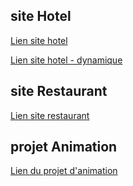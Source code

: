 ## site Hotel
[Lien site hotel](https://maquette-hotel-mael.netlify.app/)

[Lien site hotel - dynamique](https://traxxouu.online)

## site Restaurant
[Lien site restaurant](https://maquette-restaurant-mael.netlify.app/)

## projet Animation
[Lien du projet d'animation](https://projet-animation-mael.netlify.app/)
